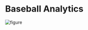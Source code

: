 # Baseball Analytics
![figure](https://github.com/user-attachments/assets/112456fc-5b73-444d-b4b7-0daa40c7daf2)
